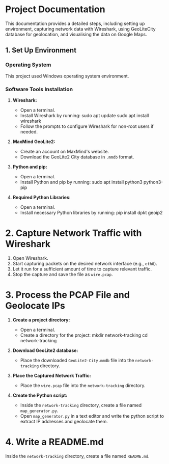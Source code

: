 # Project Documentation

This documentation provides a detailed steps, including setting up environment, capturing network data with Wireshark, using GeoLiteCity database for geolocation, and visualising the data on Google Maps. 

## 1. Set Up Environment

### Operating System

This project used Windows operating system environment.

### Software Tools Installation

1. **Wireshark:**
   - Open a terminal.
   - Install Wireshark by running:
     sudo apt update
     sudo apt install wireshark
   - Follow the prompts to configure Wireshark for non-root users if needed.

2. **MaxMind GeoLite2:**
   - Create an account on MaxMind's website.
   - Download the GeoLite2 City database in `.mmdb` format.

3. **Python and pip:**
   - Open a terminal.
   - Install Python and pip by running:
     sudo apt install python3 python3-pip

4. **Required Python Libraries:**
   - Open a terminal.
   - Install necessary Python libraries by running:
      pip install dpkt geoip2

# 2. Capture Network Traffic with Wireshark

1. Open Wireshark.
2. Start capturing packets on the desired network interface (e.g., `eth0`).
3. Let it run for a sufficient amount of time to capture relevant traffic.
4. Stop the capture and save the file as `wire.pcap`.

# 3. Process the PCAP File and Geolocate IPs

1. **Create a project directory:**
   - Open a terminal.
   - Create a directory for the project:
     mkdir network-tracking
     cd network-tracking

2. **Download GeoLite2 database:**
   - Place the downloaded `GeoLite2-City.mmdb` file into the `network-tracking` directory.

3. **Place the Captured Network Traffic:**
   - Place the `wire.pcap` file into the `network-tracking` directory.
  
4. **Create the Python script:**
   - Inside the `network-tracking` directory, create a file named `map_generator.py`.
   - Open `map_generator.py` in a text editor and write the python script to extract IP addresses and geolocate them.
   
# 4. Write a README.md

Inside the `network-tracking` directory, create a file named `README.md`.
